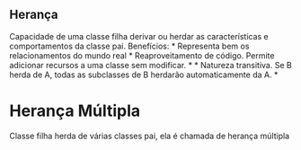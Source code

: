 ## Herança
Capacidade de uma classe filha derivar ou herdar as características e comportamentos da classe pai.
Benefícios:
    * Representa bem os relacionamentos do mundo real
    * Reaproveitamento de código. Permite adicionar recursos a uma classe sem modificar. *
    * Natureza transitiva. Se B herda de A, todas as subclasses de B herdarão automaticamente da A. *

# Herança Múltipla
Classe filha herda de várias classes pai, ela é chamada de herança múltipla